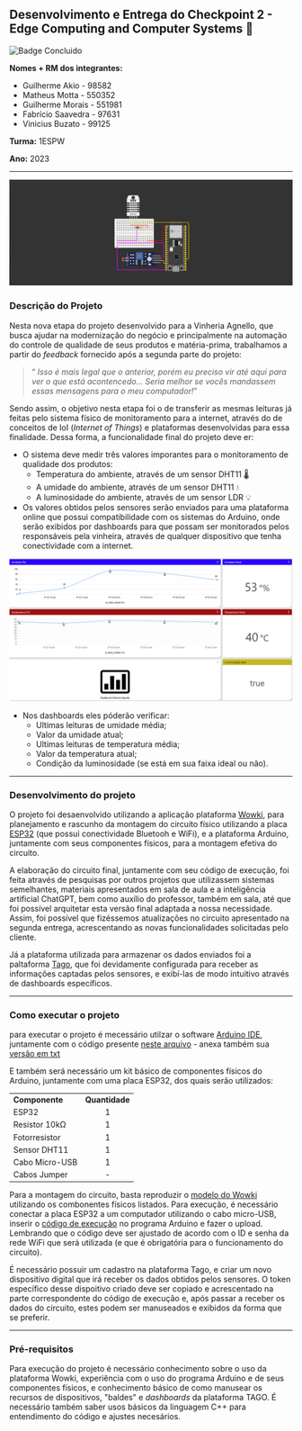 ## Desenvolvimento e Entrega do Checkpoint 2 - Edge Computing and Computer Systems :rooster:
![Badge Concluido](https://img.shields.io/badge/STATUS-CONCLUIDO-GREEN)

**Nomes + RM dos integrantes:**
- Guilherme Akio - 98582
- Matheus Motta - 550352
- Guilherme Morais - 551981
- Fabrício Saavedra - 97631	
- Vinicius Buzato - 99125

**Turma:** 1ESPW

**Ano:** 2023
___
<img src="Cicuito_ESP32.png">

### Descrição do Projeto
Nesta nova etapa do projeto desenvolvido para a Vinheria Agnello, que busca ajudar na modernização do negócio e principalmente na automação do controle de qualidade de seus produtos e matéria-prima, trabalhamos a partir do _feedback_ fornecido após a segunda parte do projeto:

>“ _Isso é mais legal que o anterior, porém eu preciso vir até aqui para ver o que está acontencedo... Seria melhor se vocês mandassem essas mensagens para o meu computador!_”

Sendo assim, o objetivo nesta etapa foi o de transferir as mesmas leituras já feitas pelo sistema físico de monitoramento para a internet, através do de conceitos de IoI (_Internet of Things_) e plataformas desenvolvidas para essa finalidade. Dessa forma, a funcionalidade final do projeto deve er:
- O sistema deve medir três valores imporantes para o monitoramento de qualidade dos produtos:
    - Temperatura do ambiente, através de um sensor DHT11 🌡️
    - A umidade do ambiente, através de um sensor DHT11 💧
    - A luminosidade do ambiente, através de um sensor LDR 💡
- Os valores obtidos pelos sensores serão enviados para uma plataforma online que possui compatibilidade com os sistemas do Arduino, onde serão exibidos por dashboards para que possam ser monitorados pelos responsáveis pela vinheira, através de qualquer dispositivo que tenha conectividade com a internet.

<img src="Dashboards.png">

- Nos dashboards eles póderão verificar:
  - Ultimas leituras de umidade média;
  - Valor da umidade atual;
  - Ultimas leituras de temperatura média;
  - Valor da temperatura atual;
  - Condição da luminosidade (se está em sua faixa ideal ou não).
___
### Desenvolvimento do projeto
O projeto foi desaenvolvido utilizando a aplicação plataforma [Wowki](https://wokwi.com), para planejamento e rascunho da montagem do circuito físico utilizando a placa [ESP32](https://www.espressif.com/en/products/socs/esp32) (que possui conectividade Bluetooh e WiFi), e a plataforma Arduino, juntamente com seus componentes físicos, para a montagem efetiva do circuito.

A elaboração do circuito final, juntamente com seu código de execução, foi feita através de pesquisas por outros projetos que utilizassem sistemas semelhantes, materiais apresentados em sala de aula e a inteligência artificial ChatGPT,  bem como auxílio do professor, também em sala, até que foi possível arquitetar esta versão final adaptada a nossa necessidade. Assim, foi possível que fizéssemos atualizações no circuito apresentado na segunda entrega, acrescentando as novas funcionalidades solicitadas pelo cliente. 

Já a plataforma utilizada para armazenar os dados enviados foi a paltaforma [Tago](https://tago.io), que foi devidamente configurada para receber as informações captadas pelos sensores, e exibí-las de modo intuitivo através de dashboards específicos.
___
### Como executar o projeto
para executar o projeto é mecessário utilzar o software [Arduino IDE](https://www.arduino.cc/en/software), juntamente com o código presente [neste arquivo](Codigo_Arduino.ino) - anexa também sua [versão em txt](Codigo_Arduino.txt)
  
E também será necessário um kit básico de componentes físicos do Arduino, juntamente com uma placa ESP32, dos quais serão utilizados:

<table>
  <tr>
    <td><b>Componente</b></td>
    <td align=center><b>Quantidade</b></td>
  </tr>
  <tr>
    <td>ESP32</td>
    <td align=center>1</td>
  </tr>
  <tr>
    <td>Resistor 10kΩ</td>
    <td align=center>1</td>
  </tr>
  <tr>
    <td>Fotorresistor</td>
    <td align=center>1</td>
  </tr>
  <tr>
    <td>Sensor DHT11</td>
    <td align=center>1</td>
  </tr>
    <tr>
    <td>Cabo Micro-USB</td>
    <td align=center>1</td>
  </tr>
  <tr>
    <td>Cabos Jumper</td>
    <td align=center>-</td>
  </tr>
</table>

Para a montagem do circuito, basta reproduzir o [modelo do Wowki](Cicuito_ESP32.png) utilizando os combonentes físicos listados. Para execução, é necessário conectar a placa ESP32 a um computador utilizando o cabo micro-USB, inserir o [código de execução](Codigo_Arduino.ino) no programa Arduino e fazer o upload. Lembrando que o código deve ser ajustado de acordo com o ID e senha da rede WiFi que será utilizada (e que é obrigatória para o funcionamento do circuito).

É necessário possuir um cadastro na plataforma Tago, e criar um novo dispositivo digital que irá receber os dados obtidos pelos sensores. O token específico desse dispoitivo criado deve ser copiado e acrescentado na parte correspondente do código de execução e, após passar a receber os dados do circuito, estes podem ser manuseados e exibidos da forma que se preferir.
___
### Pré-requisitos
Para execução do projeto é necessário conhecimento sobre o uso da plataforma Wowki, experiência com o uso do programa Arduino e de seus componentes físicos, e conhecimento básico de como manusear os recursos de dispositivos, "baldes" e _dashboards_ da plataforma TAGO. É necessário também saber usos básicos da linguagem C++ para entendimento do código e ajustes necesários.
